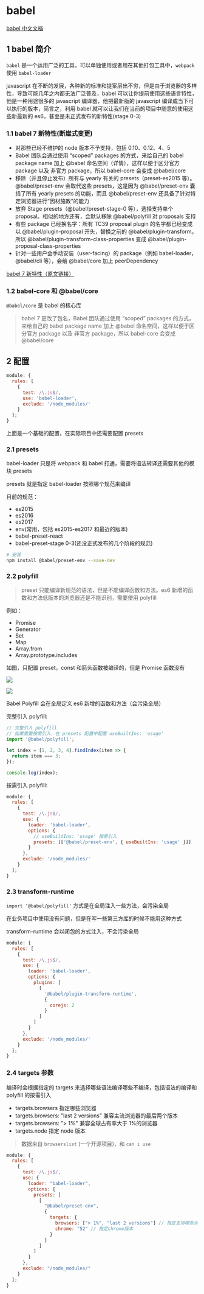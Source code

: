 # babel

[babel 中文文档](https://babel.docschina.org)

## 1 babel 简介

`babel` 是一个运用广泛的工具，可以单独使用或者用在其他打包工具中，`webpack` 使用 `babel-loader`

javascript 在不断的发展，各种新的标准和提案层出不穷，但是由于浏览器的多样性，导致可能几年之内都无法广泛普及，babel 可以让你提前使用这些语言特性，他是一种用途很多的 javascript 编译器，他把最新版的 javascript 编译成当下可以执行的版本，简言之，利用 babel 就可以让我们在当前的项目中随意的使用这些新最新的 es6，甚至是未正式发布的新特性(stage 0-3)

### 1.1 babel 7 新特性(断崖式变更)

- 对那些已经不维护的 node 版本不予支持，包括 0.10、0.12、4、5
- Babel 团队会通过使用 “scoped” packages 的方式，来给自己的 babel package name 加上 @babel 命名空间（详情），这样以便于区分官方 package 以及 非官方 package，所以 babel-core 会变成 @babel/core
- 移除（并且停止发布）所有与 yearly 有关的 presets（preset-es2015 等）。@babel/preset-env 会取代这些 presets，这是因为 @babel/preset-env 囊括了所有 yearly presets 的功能，而且 @babel/preset-env 还具备了针对特定浏览器进行“因材施教”的能力
- 放弃 Stage presets（@babel/preset-stage-0 等），选择支持单个 proposal。相似的地方还有，会默认移除 @babel/polyfill 对 proposals 支持
- 有些 package 已经换名字：所有 TC39 proposal plugin 的名字都已经变成以 @babel/plugin-proposal 开头，替换之前的 @babel/plugin-transform。所以 @babel/plugin-transform-class-properties 变成 @babel/plugin-proposal-class-properties
- 针对一些用户会手动安装（user-facing）的 package（例如 babel-loader，@babel/cli 等），会给 @babel/core 加上 peerDependency

<a href="https://www.w3ctech.com/topic/2150" target="_blank">babel 7 新特性（原文链接）</a>

### 1.2 babel-core 和 @babel/core

`@babel/core` 是 babel 的核心库

> babel 7 更改了包名，Babel 团队通过使用 “scoped” packages 的方式，来给自己的 babel package name 加上 @babel 命名空间，这样以便于区分官方 package 以及 非官方 package，所以 babel-core 会变成 @babel/core

## 2 配置

```javascript
module: {
  rules: [
    {
      test: /\.js$/,
      use: 'babel-loader',
      exclude: '/node_modules/'
    }
  ];
}
```

上面是一个基础的配置，在实际项目中还需要配置 presets

### 2.1 presets

babel-loader 只是将 webpack 和 babel 打通，需要将语法转译还需要其他的模块 presets

presets 就是指定 babel-loader 按照哪个规范来编译

目前的规范：

- es2015
- es2016
- es2017
- env(常用，包括 es2015-es2017 和最近的版本)
- babel-preset-react
- babel-preset-stage 0-3(还没正式发布的几个阶段的规范)

```bash
# 安装
npm install @babel/preset-env --save-dev
```

### 2.2 polyfill

> preset 只能编译新规范的语法，但是不能编译函数和方法。es6 新增的函数和方法低版本的浏览器还是不能识别，需要使用 polyfill

例如：

- Promise
- Generator
- Set
- Map
- Array.from
- Array.prototype.includes

如图，只配置 preset，const 和箭头函数被编译的，但是 Promise 函数没有

![](../images/8-babel_20200714150324.png)

![](../images/8-babel_20200714150354.png)

Babel Polyfill 会在全局定义 es6 新增的函数和方法（会污染全局）

完整引入 polyfill:

```javascript
// 完整引入 polyfill
// 如果需要按需引入，在 presets 配置中配置 useBuiltIns: 'usage'
import '@babel/polyfill';

let index = [1, 2, 3, 4].findIndex(item => {
  return item === 3;
});

console.log(index);
```

按需引入 polyfill:

```javascript
module: {
  rules: [
    {
      test: /\.js$/,
      use: {
        loader: 'babel-loader',
        options: {
          // useBuiltIns: 'usage' 按需引入
          presets: [['@babel/preset-env', { useBuiltIns: 'usage' }]]
        }
      },
      exclude: '/node_modules/'
    }
  ];
}
```

### 2.3 transform-runtime

`import '@babel/polyfill'` 方式是在全局注入一些方法，会污染全局

在业务项目中使用没有问题，但是在写一些第三方库的时候不能用这种方式

transform-runtime 会以闭包的方式注入，不会污染全局

```javascript
module: {
  rules: [
    {
      test: /\.js$/,
      use: {
        loader: 'babel-loader',
        options: {
          plugins: [
            [
              '@babel/plugin-transform-runtime',
              {
                corejs: 2
              }
            ]
          ]
        }
      },
      exclude: '/node_modules/'
    }
  ];
}
```

### 2.4 targets 参数

编译时会根据指定的 targets 来选择哪些语法编译哪些不编译，包括语法的编译和 polyfill 的按需引入

- targets.browsers 指定哪些浏览器
- targets.browsers: "last 2 versions" 兼容主流浏览器的最后两个版本
- targets.browsers: "> 1%" 兼容全球占有率大于 1%的浏览器
- targets.node 指定 node 版本

> 数据来自 `browserslist` (一个开源项目)，和 `can i use`

```javascript
module: {
  rules: [
    {
      test: /\.js$/,
      use: {
        loader: "babel-loader",
        options: {
          presets: [
            [
              "@babel/preset-env",
              {
                targets: {
                  browsers: ["> 1%", "last 2 versions"] // 指定支持哪些浏览器
                  chrome: "52" // 指定chrome版本
                }
              }
            ]
          ]
        }
      },
      exclude: "/node_modules/"
    }
  ];
}
```
